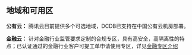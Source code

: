 ## 地域和可用区
**公有云：**
腾讯云目前提供多个可选地域，DCDB已支持在中国公有云机房部署。


**金融云：**
针对金融行业监管要求定制的合规专区，具有高安全，高隔离性的特点；已认证通过的金融行业客户可提工单申请使用专区，详见[金融专区介绍](http://www.qcloud.com/doc/product/304/%E9%87%91%E8%9E%8D%E4%BA%91%E7%AE%80%E4%BB%8B)
